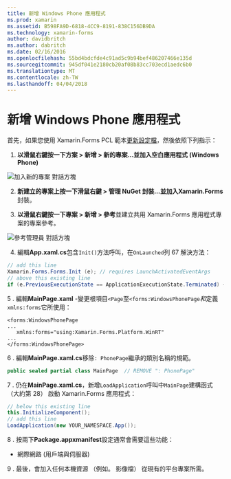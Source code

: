 ```yaml
---
title: 新增 Windows Phone 應用程式
ms.prod: xamarin
ms.assetid: B598FA9D-6818-4CC9-8191-838C156DB9DA
ms.technology: xamarin-forms
author: davidbritch
ms.author: dabritch
ms.date: 02/16/2016
ms.openlocfilehash: 55bd4bdcfde4c91ad5c9b94bef486207466e135d
ms.sourcegitcommit: 945df041e2180cb20af08b83cc703ecd1aedc6b0
ms.translationtype: MT
ms.contentlocale: zh-TW
ms.lasthandoff: 04/04/2018
---
```

# <a name="adding-a-windows-phone-app"></a>新增 Windows Phone 應用程式


首先，如果您使用 Xamarin.Forms PCL 範本[更新設定檔](~/xamarin-forms/platform/windows/installation/index.md)，然後依照下列指示：

1. **以滑鼠右鍵按一下方案 > 新增 > 新的專案...**並加入**空白應用程式 (Windows Phone)**

  ![](phone-images/add-wp81.png "加入新的專案 對話方塊")

2. **新建立的專案上按一下滑鼠右鍵 > 管理 NuGet 封裝...**並加入**Xamarin.Forms**封裝。

3. **以滑鼠右鍵按一下專案 > 新增 > 參考**並建立共用 Xamarin.Forms 應用程式專案的專案參考。

  ![](phone-images/addref.png "參考管理員 對話方塊")

4. 編輯**App.xaml.cs**包含`Init()`方法呼叫，在`OnLaunched`列 67 解決方法：

```csharp
// add this line
Xamarin.Forms.Forms.Init (e); // requires LaunchActivatedEventArgs
// above this existing line
if (e.PreviousExecutionState == ApplicationExecutionState.Terminated) {}
```

 5 . 編輯**MainPage.xaml** -變更根項目`<Page`至`<forms:WindowsPhonePage`*和*定義`xmlns:forms`它所使用：

```xaml
<forms:WindowsPhonePage
...
   xmlns:forms="using:Xamarin.Forms.Platform.WinRT"
...
</forms:WindowsPhonePage>
```

 6 . 編輯**MainPage.xaml.cs**移除`: PhonePage`繼承的類別名稱的規範。

```csharp
public sealed partial class MainPage  // REMOVE ": PhonePage"
```

 7 . 仍在**MainPage.xaml.cs**，新增`LoadApplication`呼叫中`MainPage`建構函式 （大約第 28） 啟動 Xamarin.Forms 應用程式：

```csharp
// below this existing line
this.InitializeComponent();
// add this line
LoadApplication(new YOUR_NAMESPACE.App());
```

8 . 按兩下**Package.appxmanifest**設定通常會需要這些功能：

  * 網際網路 (用戶端與伺服器)

9 . 最後，會加入任何本機資源 （例如。 影像檔） 從現有的平台專案所需。

